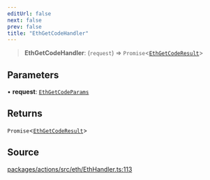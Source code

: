```yaml
---
editUrl: false
next: false
prev: false
title: "EthGetCodeHandler"
---
```


> **EthGetCodeHandler**: (`request`) => `Promise`\<[`EthGetCodeResult`](/reference/tevm/actions/type-aliases/ethgetcoderesult/)\>

## Parameters

• **request**: [`EthGetCodeParams`](/reference/tevm/actions/type-aliases/ethgetcodeparams/)

## Returns

`Promise`\<[`EthGetCodeResult`](/reference/tevm/actions/type-aliases/ethgetcoderesult/)\>

## Source

[packages/actions/src/eth/EthHandler.ts:113](https://github.com/evmts/tevm-monorepo/blob/main/packages/actions/src/eth/EthHandler.ts#L113)
